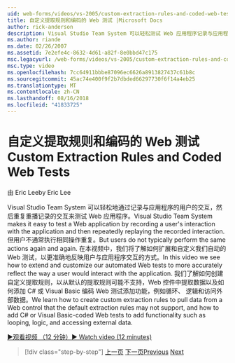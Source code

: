 ```yaml
---
uid: web-forms/videos/vs-2005/custom-extraction-rules-and-coded-web-tests
title: 自定义提取规则和编码的 Web 测试 |Microsoft Docs
author: rick-anderson
description: Visual Studio Team System 可以轻松测试 Web 应用程序记录与应用程序的用户的交互，然后重复重播 re...
ms.author: riande
ms.date: 02/26/2007
ms.assetid: 7e2efe4c-8632-4d61-a82f-8e0bbd47c175
msc.legacyurl: /web-forms/videos/vs-2005/custom-extraction-rules-and-coded-web-tests
msc.type: video
ms.openlocfilehash: 7cc64911bbbe87096ec6626a8913827437c61b8c
ms.sourcegitcommit: 45ac74e400f9f2b7dbded66297730f6f14a4eb25
ms.translationtype: MT
ms.contentlocale: zh-CN
ms.lasthandoff: 08/16/2018
ms.locfileid: "41833725"
---
```

<a name="custom-extraction-rules-and-coded-web-tests"></a><span data-ttu-id="6abc2-103">自定义提取规则和编码的 Web 测试</span><span class="sxs-lookup"><span data-stu-id="6abc2-103">Custom Extraction Rules and Coded Web Tests</span></span>
====================
<span data-ttu-id="6abc2-104">由 Eric Lee</span><span class="sxs-lookup"><span data-stu-id="6abc2-104">by Eric Lee</span></span>

<span data-ttu-id="6abc2-105">Visual Studio Team System 可以轻松地通过记录与应用程序的用户的交互，然后重复重播记录的交互来测试 Web 应用程序。</span><span class="sxs-lookup"><span data-stu-id="6abc2-105">Visual Studio Team System makes it easy to test a Web application by recording a user's interaction with the application and then repeatedly replaying the recorded interaction.</span></span> <span data-ttu-id="6abc2-106">但用户不通常执行相同操作重复。</span><span class="sxs-lookup"><span data-stu-id="6abc2-106">But users do not typically perform the same actions again and again.</span></span> <span data-ttu-id="6abc2-107">在本视频中，我们将了解如何扩展和自定义我们自动的 Web 测试，以更准确地反映用户与应用程序交互的方式。</span><span class="sxs-lookup"><span data-stu-id="6abc2-107">In this video we see how to extend and customize our automated Web tests to more accurately reflect the way a user would interact with the application.</span></span> <span data-ttu-id="6abc2-108">我们了解如何创建自定义提取规则，以从默认的提取规则可能不支持，Web 控件中提取数据以及如何添加 C# 或 Visual Basic 编码 Web 测试添加功能，例如循环、 逻辑和访问外部数据。</span><span class="sxs-lookup"><span data-stu-id="6abc2-108">We learn how to create custom extraction rules to pull data from a Web control that the default extraction rules may not support, and how to add C# or Visual Basic-coded Web tests to add functionality such as looping, logic, and accessing external data.</span></span>

[<span data-ttu-id="6abc2-109">&#9654;观看视频 （12 分钟）</span><span class="sxs-lookup"><span data-stu-id="6abc2-109">&#9654; Watch video (12 minutes)</span></span>](https://channel9.msdn.com/Blogs/ASP-NET-Site-Videos/custom-extraction-rules-and-coded-web-tests)

> [!div class="step-by-step"]
> <span data-ttu-id="6abc2-110">[上一页](code-coverage-of-automated-tests.md)
> [下一页](the-effects-of-caching.md)</span><span class="sxs-lookup"><span data-stu-id="6abc2-110">[Previous](code-coverage-of-automated-tests.md)
[Next](the-effects-of-caching.md)</span></span>
